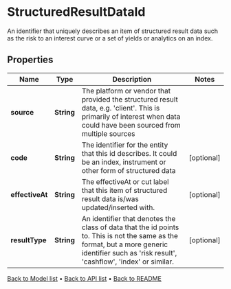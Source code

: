 

# StructuredResultDataId

An identifier that uniquely describes an item of structured result data such as the risk to an interest curve or a set of yields or analytics on an index.

## Properties

| Name | Type | Description | Notes |
|------------ | ------------- | ------------- | -------------|
|**source** | **String** | The platform or vendor that provided the structured result data, e.g. &#39;client&#39;. This is primarily of interest when data could have been sourced from multiple sources |  |
|**code** | **String** | The identifier for the entity that this id describes. It could be an index, instrument or other form of structured data |  [optional] |
|**effectiveAt** | **String** | The effectiveAt or cut label that this item of structured result data is/was updated/inserted with. |  [optional] |
|**resultType** | **String** | An identifier that denotes the class of data that the id points to. This is not the same as the format, but a more generic identifier such as &#39;risk result&#39;, &#39;cashflow&#39;, &#39;index&#39; or similar. |  [optional] |



[Back to Model list](../README.md#documentation-for-models) &#8226; [Back to API list](../README.md#documentation-for-api-endpoints) &#8226; [Back to README](../README.md)



